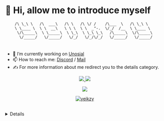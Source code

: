 # 👋 Hi, allow me to introduce myself
<div align="center">
     
``` __  __     ______     __     __  __     ______     __  __    
/\ \_\ \   /\  ___\   /\ \   /\ \/ /    /\___  \   /\ \_\ \   
\ \____ \  \ \  __\   \ \ \  \ \  _"-.  \/_/  /__  \ \____ \  
 \/\_____\  \ \_____\  \ \_\  \ \_\ \_\   /\_____\  \/\_____\ 
  \/_____/   \/_____/   \/_/   \/_/\/_/   \/_____/   \/_____/ 
                                                              
```                                             
      
</div>

###

- 🔭 I’m currently working on [Unosial](https://unosial.com/)
- 📫 How to reach me: [Discord](https://discord.gg/uAparwARav) / [Mail](yeikzy@unosial.com)
- ✍️ For more information about me redirect you to the details category.

<p align="center">
  <tr>
    <td align="center" style="padding=0;width=50%;">
      <a href="https://github.com/yeikzy">
      <img src="https://github-readme-stats.vercel.app/api/?username=yeikzy&title_color=ec7460&text_color=9f9f9f&show_icons=true&bg_color=00000000&hide_border=true&icon_color=ec7460&hide_title=true&count_private=true&include_all_commits=true&enable_animations=true" />
    </td>
      <td align="center" style="padding=0;width=50%;">
      <a href="https://github.com/yeikzy">
      <img src="https://github-readme-stats-one-bice.vercel.app/api/top-langs/?username=yeikzy&role=OWNER,ORGANIZATION_MEMBER,COLLABORATOR&title_color=ec7460&text_color=9f9f9f&show_icons=true&bg_color=00000000&hide_border=true&icon_color=ec7460&hide_title=true&count_private=true&enable_animations=true" />
    </td>
  </tr>
</p>

<p align="center">
  <tr>
    <td align="center" style="padding=0;width=50%;">
      <a href="https://github.com/yeikzy">
      <img src="https://github-readme-streak-stats.herokuapp.com?user=yeikzy&theme=tokyonight_duo&hide_border=true&ring=ec7460&currStreakLabel=FFFFFF&sideNums=ec7460&dates=979797&sideLabels=FFFFFF&currStreakNum=FFFFFF&border=DD2727&stroke=00000000&background=00000000&fire=FF7600" />
    </td>
  </tr>
</p>

<p align="center"> 
    <a href="https://github.com/Yeikzy">
  <img src="https://komarev.com/ghpvc/?username=yeikzy&style=flat-square&color=grey" alt="yeikzy" /> </p>
<br>

<details>

## 🌍 Programming languages:

![JavaScript](https://img.shields.io/badge/javascript-%23323330.svg?style=for-the-badge&logo=javascript&logoColor=%23F7DF1E)
![Python](https://img.shields.io/badge/Python-3776AB?style=for-the-badge&logo=python&logoColor=white)

## ⚙️ Programming Tools:

![VsCode](https://img.shields.io/badge/Visual%20Studio%20Code-238cd3?style=for-the-badge&logo=visualstudiocode&logoColor=white)
![WebStorm](https://img.shields.io/badge/WebStorm-1B90D7?style=for-the-badge&logo=webstorm&logoColor=white)
![IntellijIdea](https://img.shields.io/badge/Intellij%20Idea-FD315C?style=for-the-badge&logo=intellijidea&logoColor=white)

## 🔧 OS :

![Windows](https://img.shields.io/badge/Windows-0078D6?style=for-the-badge&logo=windows&logoColor=white)
![Debian](https://img.shields.io/badge/Debian-A81D33?style=for-the-badge&logo=debian&logoColor=white)
![Android](https://img.shields.io/badge/Android-a4c739?style=for-the-badge&logo=android&logoColor=white)

# 🎶 Spotify Playlist Coding

[![spotify-github-profile](https://spotify-github-profile.vercel.app/api/view?uid=me4fd6aa939enmsg7yl2nd2vk&cover_image=true&theme=novatorem)](https://open.spotify.com/playlist/2877aIy2RqJ3QkuQoBCtNv?si=f2f4a275fb634bd4) 

## 🚩 Projects:
  | Name             | Link                              | Description                                                            |
  |------------------|-----------------------------------|------------------------------------------------------------------------|
  | YeikzyBot        |  https://top.gg/bot/903416674080919572    | A moderation discord bot.                                              |
  | EasyBot          | https://github.com/Yeikzy/EasyDiscordBot  | For new Developer.                                                     |
  | osu! France      | https://discord.gg/Kkq3rRu8Cu     | A project on the game osu! to bring together a french community                                                                    |
  | Soon..              | Soon..                               | Soon..                                                                    |          

## 💎 Support me:
<p><a href="https://ko-fi.com/L4L76RYLT"> <img align="left" src="https://i.imgur.com/85I54N3.png" height="45" width="205" alt="yeikzy" /></a></p><br><br><br>

</details>
